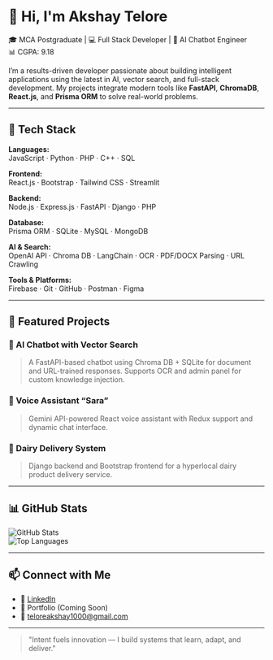 # 👋 Hi, I'm Akshay Telore

🎓 MCA Postgraduate | 💻 Full Stack Developer | 🤖 AI Chatbot Engineer  
📊 CGPA: 9.18

I’m a results-driven developer passionate about building intelligent applications using the latest in AI, 
vector search, and full-stack development. My projects integrate modern tools like **FastAPI**, **ChromaDB**, 
**React.js**, and **Prisma ORM** to solve real-world problems.

---

## 🚀 Tech Stack

**Languages:**  
JavaScript · Python · PHP · C++ · SQL

**Frontend:**  
React.js · Bootstrap · Tailwind CSS · Streamlit

**Backend:**  
Node.js · Express.js · FastAPI · Django · PHP

**Database:**  
Prisma ORM · SQLite · MySQL · MongoDB

**AI & Search:**  
OpenAI API · Chroma DB · LangChain · OCR · PDF/DOCX Parsing · URL Crawling

**Tools & Platforms:**  
Firebase · Git · GitHub · Postman · Figma

---

## 🧠 Featured Projects

### 🔹 AI Chatbot with Vector Search  
> A FastAPI-based chatbot using Chroma DB + SQLite for document and URL-trained responses. Supports OCR and admin panel for custom knowledge injection.

### 🔹 Voice Assistant “Sara”  
> Gemini API-powered React voice assistant with Redux support and dynamic chat interface.

### 🔹 Dairy Delivery System  
> Django backend and Bootstrap frontend for a hyperlocal dairy product delivery service.

---

## 📊 GitHub Stats

![GitHub Stats](https://github-readme-stats.vercel.app/api?username=AkshayTelore&show_icons=true&theme=tokyonight)  
![Top Languages](https://github-readme-stats.vercel.app/api/top-langs/?username=AkshayTelore&layout=compact&theme=tokyonight)

---

## 📫 Connect with Me

- 🔗 [LinkedIn](https://www.linkedin.com/in/akshay-telore-209934251/)
- 💼 Portfolio (Coming Soon)
- 📧 teloreakshay1000@gmail.com

---

> "Intent fuels innovation — I build systems that learn, adapt, and deliver."

